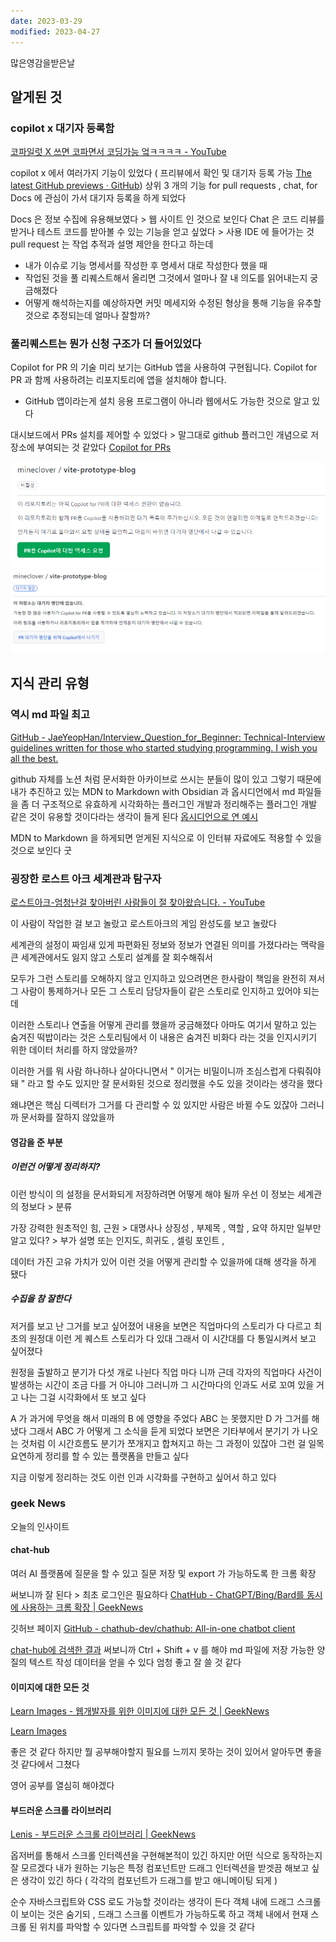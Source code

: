 ```yaml
---
date: 2023-03-29
modified: 2023-04-27
---
```


많은영감을받은날

## 알게된 것

### copilot x 대기자 등록함

[코파일럿 X 쓰면 코파면서 코딩가능 엌ㅋㅋㅋㅋ - YouTube](https://www.youtube.com/watch?v=nTmAveylPjk)

copilot x 에서 여러가지 기능이 있었다 ( 프리뷰에서 확인 및 대기자 등록 가능 [The latest GitHub previews · GitHub](https://github.com/features/preview))
상위 3 개의 기능 for pull requests , chat, for Docs 에 관심이 가서 대기자 등록을 하게 되었다

Docs 은 정보 수집에 유용해보였다 > 웹 사이트 인 것으로 보인다
Chat 은 코드 리뷰를 받거나 테스트 코드를 받아볼 수 있는 기능을 얻고 싶었다 > 사용 IDE 에 들어가는 것
pull request 는 작업 추적과 설명 제안을 한다고 하는데

- 내가 이슈로 기능 명세서를 작성한 후 명세서 대로 작성한다 했을 때
- 작업된 것을 풀 리퀘스트해서 올리면 그것에서 얼마나 잘 내 의도를 읽어내는지 궁금해졌다
- 어떻게 해석하는지를 예상하자면 커밋 메세지와 수정된 형상을 통해 기능을 유추할 것으로 추정되는데 얼마나 잘할까?

### 풀리퀘스트는 뭔가 신청 구조가 더 들어있었다

Copilot for PR 의 기술 미리 보기는 GitHub 앱을 사용하여 구현됩니다.
Copilot for PR 과 함께 사용하려는 리포지토리에 앱을 설치해야 합니다.

- GitHub 앱이라는게 설치 응용 프로그램이 아니라 웹에서도 가능한 것으로 알고 있다

대시보드에서 PRs 설치를 제어할 수 있었다 > 말그대로 github 플러그인 개념으로 저장소에 부여되는 것 같았다
[Copilot for PRs](https://copilot4prs.githubnext.com/dashboard)

![](file/2023-03-29.png)![](file/2023-03-29-1.png)

## 지식 관리 유형

### 역시 md 파일 최고

[GitHub - JaeYeopHan/Interview_Question_for_Beginner: Technical-Interview guidelines written for those who started studying programming. I wish you all the best.](https://github.com/JaeYeopHan/Interview_Question_for_Beginner)

github 자체를 노션 처럼 문서화한 아카이브로 쓰시는 분들이 많이 있고
그렇기 때문에 내가 추진하고 있는 MDN to Markdown with Obsidian 과
옵시디언에서 md 파일들을 좀 더 구조적으로 유효하게 시각화하는 플러그인 개발과 정리해주는 플러그인 개발 같은 것이 유용할 것이다라는 생각이 들게 된다
[옵시디언으로 연 예시](obsidian://open?vault=Interview_Question_for_Beginner&file=README)

MDN to Markdown 을 하게되면
얻게된 지식으로
이 인터뷰 자료에도 적용할 수 있을 것으로 보인다
굿

### 굉장한 로스트 아크 세계관과 탐구자

[로스트아크-엄청난걸 찾아버린 사람들이 절 찾아왔습니다. - YouTube](https://www.youtube.com/watch?v=yIZJ8EiXw4M)

이 사람이 작업한 걸 보고 놀랐고 로스트아크의 게임 완성도를 보고 놀랐다

세계관의 설정이 짜임새 있게 파편화된 정보와 정보가 연결된 의미를
가졌다라는 맥락을 큰 세계관에서도 잃지 않고 스토리 설계를 잘 회수해줘서

모두가 그런 스토리를 오해하지 않고 인지하고 있으려면은
한사람이 책임을 완전히 져서 그 사람이 통제하거나
모든 그 스토리 담당자들이 같은 스토리로 인지하고 있어야 되는데

이러한 스토리나 연출을 어떻게 관리를 했을까 궁금해졌다
아마도 여기서 말하고 있는 숨겨진 떡밥이라는 것은
스토리팀에서 이 내용은 숨겨진 비화다 라는 것을 인지시키기 위한 데이터 처리를 하지 않았을까?

이러한 거를 뭐 사람 하나하나 살아다니면서
" 이거는 비밀이니까 조심스럽게 다뤄줘야 돼 " 라고 할 수도 있지만
잘 문서화된 것으로 정리했을 수도 있을 것이라는 생각을 했다

왜냐면은 핵심 디렉터가 그거를 다 관리할 수 있 있지만 사람은 바뀔 수도 있잖아 그러니까 문서화를 잘하지 않았을까

#### 영감을 준 부분

##### 이런건 어떻게 정리하지?

이런 방식이 의 설정을 문서화되게 저장하려면 어떻게 해야 될까
우선 이 정보는 세계관의 정보다 > 분류

가장 강력한 원초적인 힘, 근원 > 대명사나 상징성 , 부제목 , 역할 , 요약
하지만 일부만 알고 있다? > 부가 설명 또는 인지도, 희귀도 , 셀링 포인트 ,

데이터 가진 고유 가치가 있어 이런 것을 어떻게 관리할 수 있을까에 대해 생각을 하게 됐다

##### 수집을 참 잘한다

저거를 보고 난 그거를 보고 싶어졌어 내용을 보면은 직업마다의 스토리가 다 다르고 최초의 원정대 이런 게 퀘스트 스토리가 다 있대
그래서 이 시간대를 다 통일시켜서 보고 싶어졌다

원정을 출발하고 분기가 다섯 개로 나뉜다 직업 마다 니까
근데 각자의 직업마다 사건이 발생하는 시간이 조금 다를 거 아니야 그러니까 그 시간마다의 인과도 서로 꼬여 있을 거고
나는 그걸 시각화에서 또 보고 싶다

A 가 과거에 무엇을 해서 미래의 B 에 영향을 주었다 ABC 는 못했지만 D 가 그거를 해냈다 그래서 ABC 가 어떻게 그 소식을 듣게 되었다
보면은 기타부에서 분기기 가 나오는 것처럼 이 시간흐름도 분기가 쪼개지고 합쳐지고 하는
그 과정이 있잖아 그런 걸 일목요연하게 정리를 할 수 있는 플랫폼을 만들고 싶다

지금 이렇게 정리하는 것도 이런 인과 시각화를 구현하고 싶어서 하고 있다

### geek News

오늘의 인사이트

#### chat-hub

여러 AI 플랫폼에 질문을 할 수 있고
질문 저장 및 export 가 가능하도록 한 크롬 확장

써보니까 잘 된다 > 최초 로그인은 필요하다
[ChatHub - ChatGPT/Bing/Bard를 동시에 사용하는 크롬 확장 | GeekNews](https://news.hada.io/topic?id=8824)

깃허브 페이지 [GitHub - chathub-dev/chathub: All-in-one chatbot client](https://github.com/chathub-dev/chathub)

[chat-hub에 검색한 결과](chat-hub에%20검색한%20결과)
써보니까 Ctrl + Shift + v 를 해야 md 파일에 저장 가능한 양질의 텍스트 작성 데이터을 얻을 수 있다
엄청 좋고 잘 쓸 것 같다

#### 이미지에 대한 모든 것

[Learn Images - 웹개발자를 위한 이미지에 대한 모든 것 | GeekNews](https://news.hada.io/topic?id=8826)

[Learn Images](https://web.dev/learn/images/)

좋은 것 같다
하지만 뭘 공부해야할지 필요를 느끼지 못하는 것이 있어서 알아두면 좋을 것 같다에서 그쳤다

영어 공부를 열심히 해야겠다

#### 부드러운 스크롤 라이브러리

[Lenis - 부드러운 스크롤 라이브러리 | GeekNews](https://news.hada.io/topic?id=8799)

옵저버를 통해서 스크롤 인터렉션을 구현해본적이 있긴 하지만 어떤 식으로 동작하는지 잘 모르겠다
내가 원하는 기능은 특정 컴포넌트만 드래그 인터렉션을 받겟끔 해보고 싶은 생각이 있긴 하다
( 각각의 컴포넌트가 드래그를 받고 애니메이팅 되게 )

순수 자바스크립트와 CSS 로도 가능할 것이라는 생각이 든다
객체 내에 드래그 스크롤이 보이는 것은 숨기되 , 드래그 스크롤 이벤트가 가능하도록 하고
객체 내에서 현재 스크롤 된 위치를 파악할 수 있다면 스크립트를 파악할 수 있을 것 같다
